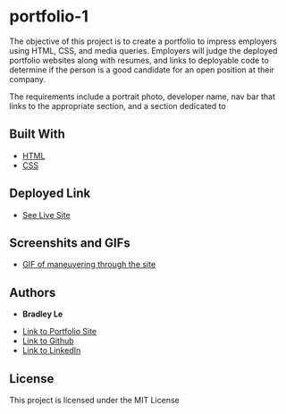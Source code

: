 # portfolio-1

The objective of this project is to create a portfolio to impress employers using HTML, CSS, and media queries. Employers will judge the deployed portfolio websites along with resumes, and links to deployable code to determine if the person is a good candidate for an open position at their company.

The requirements include a portrait photo, developer name, nav bar that links to the appropriate section, and a section dedicated to

## Built With

* [HTML](https://developer.mozilla.org/en-US/docs/Web/HTML)
* [CSS](https://developer.mozilla.org/en-US/docs/Web/CSS)

## Deployed Link

* [See Live Site](https://pentazoned.github.io/portfolio-1/)

## Screenshits and GIFs

* [GIF of maneuvering through the site](assets/live.gif)

## Authors

* **Bradley Le** 

- [Link to Portfolio Site](https://pentazoned.github.io/portfolio-1/)
- [Link to Github](https://github.com/PentaZoned)
- [Link to LinkedIn](https://www.linkedin.com/in/bradley-le-/)

## License

This project is licensed under the MIT License
